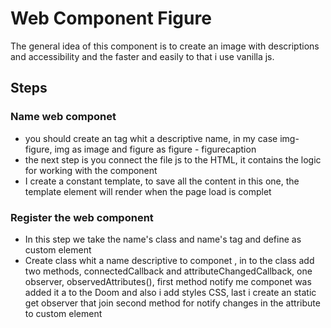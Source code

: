 # Web Component Figure
The general idea of this component is to create an image with descriptions and accessibility and the faster and easily to that i use vanilla js.

## Steps

### Name web componet
- you should create an tag whit a descriptive name, in my case img-figure, img  as image and figure as figure - figurecaption
- the next step is you connect the file js to the HTML, it contains the logic for working with the component
- I create a constant template, to save all the content in this one, the template element will render when the page load is complet

### Register the web component
- In this step we take the name's class and name's tag and define as custom element
- Create class whit a name descriptive to componet , in to the class add two methods, connectedCallback and attributeChangedCallback, one observer, observedAttributes(), first method notify  me componet was added it a to the Doom and also i add styles CSS, last i create an  static get observer that join second method for notify changes in the attribute to custom element
